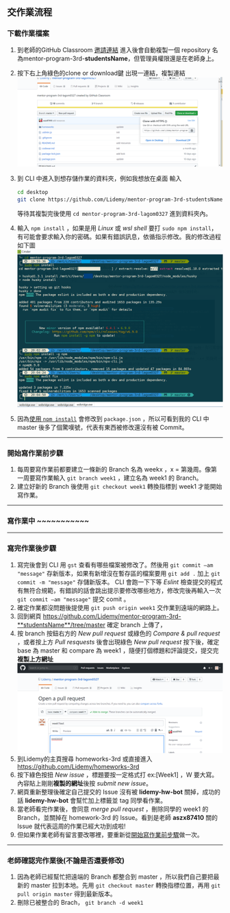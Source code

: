 ## 交作業流程
### 下載作業檔案
1. 到老師的GitHub Classroom [邀請連結](https://classroom.github.com/a/V4hZopA2)
進入後會自動複製一個 repository 名為mentor-program-3rd-**studentsName**，但管理員權限還是在老師身上。
1. 按下右上角綠色的clone or download鍵 出現一連結，複製連結![green buttom](https://raw.githubusercontent.com/lagom0327/Markdownphotos/master/week1/hw1/cloneordownload.png?token=ALZTNIJOB4256BIXCGHXXSS4XLMW6) 

1. 到 CLI 中進入到想存儲作業的資料夾，例如我想放在桌面
輸入 

    ```sh
    cd desktop     
    git clone https://github.com/Lidemy/mentor-program-3rd-studentsName.git`
    ```
     等待其複製完後使用 `cd mentor-program-3rd-lagom0327` 進到資料夾內。
 
1. 輸入 `npm install` ，如果是用 *Linux* 或 *wsl shell* 要打 `sudo npm install`，有可能會要求輸入你的密碼。如果有錯誤訊息，依循指示修改。我的修改過程如下圖
![example npm install](https://raw.githubusercontent.com/lagom0327/Markdownphotos/master/week1/hw1/npminstall.png?token=ALZTNIMEVPUL3RGVBPV7GR24XLL3C)

1. 因為[使用 `npm install`](https://ithelp.ithome.com.tw/articles/10191783) 會修改到 `package.json` ，所以可看到我的 CLI 中 master 後多了個驚嘆號，代表有東西被修改還沒有被 Commit。

------
<h3 id="here">開始寫作業前步驟</h3>

1. 每周要寫作業前都要建立一條新的 Branch 名為 weekx ，x = 第幾周。像第一周要寫作業輸入 `git branch week1` ，建立名為 week1 的 Branch。
1. 建立好新的 Branch 後使用 `git checkout week1` 轉換指標到 week1 才能開始寫作業。
-------
### 寫作業中 ~~~~~~~~~~~
-------
### 寫完作業後步驟

1. 寫完後會到 CLI 用 `gst` 查看有哪些檔案被修改了。然後用 `git commit –am "message"` 存新版本，如果有新增沒在暫存區的檔案要用 `git add .` 加上 `git commit -m "message"` 存儲新版本。 CLI 會跑一下下等 *Eslint* 檢查提交的程式有無符合規範，有錯誤的話會跳出提示要修改哪些地方，修改完後再輸入一次 `git commit –am "message"` 提交 comit 。
1. 確定作業都沒問題後提使用 `git push origin week1` 交作業到遠端的網路上。
1. 回到網頁 https://github.com/Lidemy/mentor-program-3rd-**studentsName**/tree/master 確定 branch 上傳了，
1. 按 branch 按鈕右方的 *New pull request* 或綠色的 *Compare & pull request* ，或者按上方 *Pull resquests*  後會出現綠色 *New pull request* 按下後，確定 base 為 master 和 compare 為 week1 ，隨便打個標題和評論提交，提交完**複製上方網址**
![new pull request](https://raw.githubusercontent.com/lagom0327/Markdownphotos/master/week1/hw1/newpullrequest.png?token=ALZTNIJKLDDMK7I7HDFQHLK4XLLKU)
1. 到Lidemy的主頁搜尋 homeworks-3rd 或直接進入 <https://github.com/Lidemy/homeworks-3rd>
1. 按下綠色按扭 *New issue* ，標題要按一定格式打 ex:[Week1] ，W 要大寫。內容貼上剛剛**複製的網址**後按 *submit new issue*。
1. 網頁重新整理後確定自己提交的 Issue 沒有被 **lidemy-hw-bot** 關掉，成功的話 **lidemy-hw-bot** 會幫忙加上標籤並 tag 同學看作業。
1. 當老師看完作業後，會同意 *merge pull request* ，刪除同學的 week1 的 Branch，並關掉在 homework-3rd 的 Issue。看到是老師 **aszx87410** 關的 Issue 就代表這周的作業已經大功到成啦!
1. 但如果作業老師有留言要改哪裡，要重新從[開始寫作業前步驟](#here)做一次。
------
### 老師確認完作業後(不論是否還要修改)
1. 因為老師已經幫忙把遠端的 Branch 都整合到 master ，所以我們自己要把最新的 master 拉到本地。先用 `git checkout master` 轉換指標位置，再用 `git pull origin master` 得到最新版本。
1. 刪除已被整合的 Brach， `git branch -d week1`
